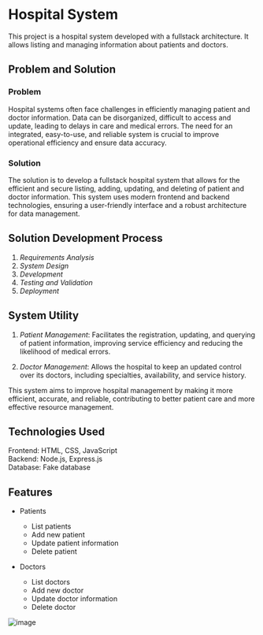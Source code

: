 # Hospital System

This project is a hospital system developed with a fullstack architecture. It allows listing and managing information about patients and doctors.

## Problem and Solution

### Problem
Hospital systems often face challenges in efficiently managing patient and doctor information. Data can be disorganized, difficult to access and update, leading to delays in care and medical errors. The need for an integrated, easy-to-use, and reliable system is crucial to improve operational efficiency and ensure data accuracy.

### Solution
The solution is to develop a fullstack hospital system that allows for the efficient and secure listing, adding, updating, and deleting of patient and doctor information. This system uses modern frontend and backend technologies, ensuring a user-friendly interface and a robust architecture for data management.

## Solution Development Process

1. *Requirements Analysis*  
2. *System Design*  
3. *Development*  
4. *Testing and Validation*  
5. *Deployment*  

## System Utility

1. *Patient Management*: Facilitates the registration, updating, and querying of patient information, improving service efficiency and reducing the likelihood of medical errors.

2. *Doctor Management*: Allows the hospital to keep an updated control over its doctors, including specialties, availability, and service history.

This system aims to improve hospital management by making it more efficient, accurate, and reliable, contributing to better patient care and more effective resource management.

## Technologies Used
Frontend: HTML, CSS, JavaScript  
Backend: Node.js, Express.js  
Database: Fake database

## Features
- Patients
  - List patients
  - Add new patient
  - Update patient information
  - Delete patient  

- Doctors
  - List doctors
  - Add new doctor
  - Update doctor information
  - Delete doctor

![image](https://github.com/user-attachments/assets/584354f1-c6c3-4274-94ac-fa38b0f2e473)
